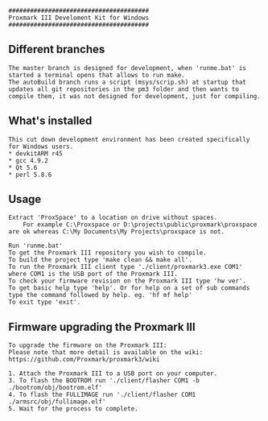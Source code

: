 
	#######################################
	Proxmark III Develoment Kit for Windows
	#######################################
## Different branches ##
    The master branch is designed for development, when 'runme.bat' is started a terminal opens that allows to run make.
    The autoBuild branch runs a script (msys/scrip.sh) at startup that updates all git repositories in the pm3 folder and then wants to compile them, it was not designed for development, just for compiling.
    
## What's installed ##

	This cut down development environment has been created specifically for Windows users.
	* devkitARM r45
	* gcc 4.9.2
	* Qt 5.6
	* perl 5.8.6
## Usage ##

	Extract 'ProxSpace' to a location on drive without spaces.
		For example C:\Proxspace or D:\projects\public\proxmark\proxspace are ok whereas C:\My Documents\My Projects\proxspace is not.

	Run 'runme.bat'
	To get the Proxmark III repository you wish to compile.
	To build the project type 'make clean && make all'.
	To run the Proxmark III client type './client/proxmark3.exe COM1' where COM1 is the USB port of the Proxmark III.
	To check your firmware revision on the Proxmark III type 'hw ver'.
	To get basic help type 'help'. Or for help on a set of sub commands type the command followed by help. eg. 'hf mf help'
	To exit type 'exit'.

## Firmware upgrading the Proxmark III ##

	To upgrade the firmware on the Proxmark III:
	Please note that more detail is available on the wiki: https://github.com/Proxmark/proxmark3/wiki

	1. Attach the Proxmark III to a USB port on your computer.
	3. To flash the BOOTROM run './client/flasher COM1 -b ./bootrom/obj/bootrom.elf'
	4. To flash the FULLIMAGE run './client/flasher COM1 ./armsrc/obj/fullimage.elf'
	5. Wait for the process to complete.

